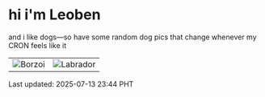 # hi i'm Leoben

and i like dogs—so have some random dog pics that change whenever my CRON feels like it

|  |  |
|--------|----------|
| ![Borzoi](https://random-dog-vercel.vercel.app/api/random-borzoi?v=1752421462) | ![Labrador](https://random-dog-vercel.vercel.app/api/random-labrador?v=1752421462) |

Last updated: 2025-07-13 23:44 PHT
